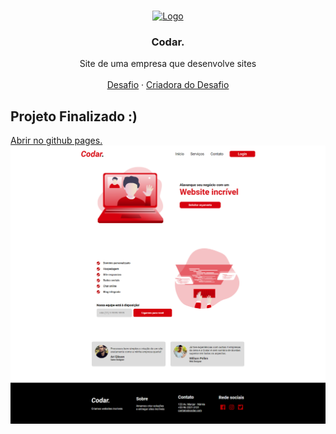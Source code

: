 <br />
<p align="center">
  <a href="http://www.freepik.com">
    <img src="https://i.ibb.co/stqTkc6/video-call.png" alt="Logo" width="250" height="200">
  </a>

  <h3 align="center">Codar.</h3>

  <p align="center">
    Site de uma empresa que desenvolve sites
       <br />
    <br />
    <a href="https://github.com/Lorenalgm/codar">Desafio</a>
    ·
    <a href="https://www.linkedin.com/in/lorenagmontes/">Criadora do Desafio</a>
  </p>
</p>

## Projeto Finalizado :)

<a href="https://luizfranzon.github.io/Codar-DevChallenge/meu_projeto/index.html">Abrir no github pages.</a>
<img src="meu_projeto/images/site_terminado.png">

